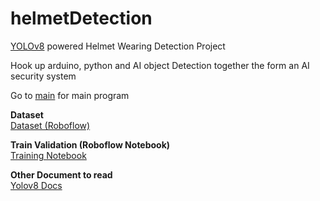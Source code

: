# helmetDetection
[YOLOv8](https://github.com/ultralytics/ultralytics) powered Helmet Wearing Detection Project

Hook up arduino, python and AI object Detection together the form an AI security system

Go to [main](https://github.com/Jirayubank/helmetDetection/tree/main/scripts) for main program

**Dataset**  
[Dataset (Roboflow)](https://universe.roboflow.com/bvoqueworkspace/helmet-wearing-detection-7yx0s/dataset)  

**Train Validation (Roboflow Notebook)**  
[Training Notebook](https://github.com/Jirayubank/helmetDetectionNotebook)  

**Other Document to read**  
[Yolov8 Docs](https://docs.ultralytics.com/)  
